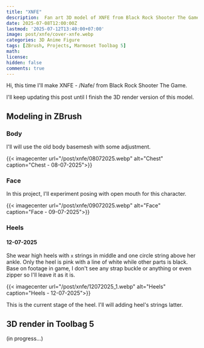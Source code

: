 ```yaml
---
title: "XNFE"
description:  Fan art 3D model of XNFE from Black Rock Shooter The Game.
date: 2025-07-08T12:00:00Z
lastmod: '2025-07-12T13:40:00+07:00'
image: post/xnfe/cover-xnfe.webp
categories: 3D Anime Figure
tags: [ZBrush, Projects, Marmoset Toolbag 5]
math: 
license: 
hidden: false
comments: true
---
```


Hi, this time I'll make XNFE - /Nafe/ from Black Rock Shooter The Game.

I'll keep updating this post until I finish the 3D render version of this model.

## Modeling in ZBrush

### Body

I'll will use the old body basemesh with some adjustment.

{{< imagecenter url="/post/xnfe/08072025.webp" alt="Chest" caption="Chest - 08-07-2025">}}

### Face

In this project, I'll experiment posing with open mouth for this character.

{{< imagecenter url="/post/xnfe/09072025.webp" alt="Face" caption="Face - 09-07-2025">}}

### Heels

#### 12-07-2025

She wear high heels with `x` strings in middle and one circle string above her ankle. Only the heel is pink with a line of white while other parts is black. Base on footage in game, I don't see any strap buckle or anything or even zipper so I'll leave it as it is.

{{< imagecenter url="/post/xnfe/12072025_1.webp" alt="Heels" caption="Heels - 12-07-2025">}}

This is the current stage of the heel. I'll will adding heel's strings latter.

## 3D render in Toolbag 5

(in progress...)
